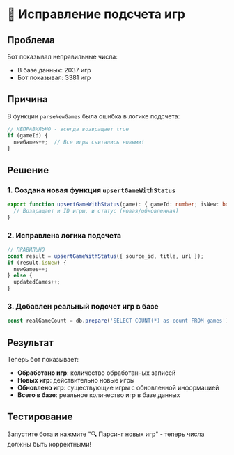 # 🔢 Исправление подсчета игр

## Проблема
Бот показывал неправильные числа:
- В базе данных: 2037 игр
- Бот показывал: 3381 игр

## Причина
В функции `parseNewGames` была ошибка в логике подсчета:
```typescript
// НЕПРАВИЛЬНО - всегда возвращает true
if (gameId) {
  newGames++;  // Все игры считались новыми!
}
```

## Решение

### 1. Создана новая функция `upsertGameWithStatus`
```typescript
export function upsertGameWithStatus(game): { gameId: number; isNew: boolean } {
  // Возвращает и ID игры, и статус (новая/обновленная)
}
```

### 2. Исправлена логика подсчета
```typescript
// ПРАВИЛЬНО
const result = upsertGameWithStatus({ source_id, title, url });
if (result.isNew) {
  newGames++;
} else {
  updatedGames++;
}
```

### 3. Добавлен реальный подсчет игр в базе
```typescript
const realGameCount = db.prepare('SELECT COUNT(*) as count FROM games').get();
```

## Результат
Теперь бот показывает:
- **Обработано игр**: количество обработанных записей
- **Новых игр**: действительно новые игры
- **Обновлено игр**: существующие игры с обновленной информацией
- **Всего в базе**: реальное количество игр в базе данных

## Тестирование
Запустите бота и нажмите "🔍 Парсинг новых игр" - теперь числа должны быть корректными!
